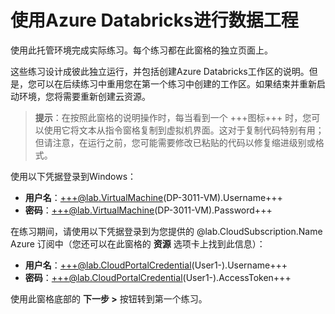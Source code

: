 # 使用Azure Databricks进行数据工程

使用此托管环境完成实际练习。每个练习都在此窗格的独立页面上。

这些练习设计成彼此独立运行，并包括创建Azure Databricks工作区的说明。但是，您可以在后续练习中重用您在第一个练习中创建的工作区。如果结束并重新启动环境，您将需要重新创建云资源。

> **提示**：在按照此窗格的说明操作时，每当看到一个 +++图标+++ 时，您可以使用它将文本从指令窗格复制到虚拟机界面。这对于复制代码特别有用；但请注意，在运行之前，您可能需要修改已粘贴的代码以修复缩进级别或格式。

使用以下凭据登录到Windows：

- **用户名**：+++@lab.VirtualMachine(DP-3011-VM).Username+++
- **密码**：+++@lab.VirtualMachine(DP-3011-VM).Password+++

在练习期间，请使用以下凭据登录到为您提供的 @lab.CloudSubscription.Name Azure 订阅中（您还可以在此窗格的 **资源** 选项卡上找到此信息）：

- **用户名**：+++@lab.CloudPortalCredential(User1-).Username+++
- **密码**：+++@lab.CloudPortalCredential(User1-).AccessToken+++

使用此窗格底部的 **下一步 >** 按钮转到第一个练习。
